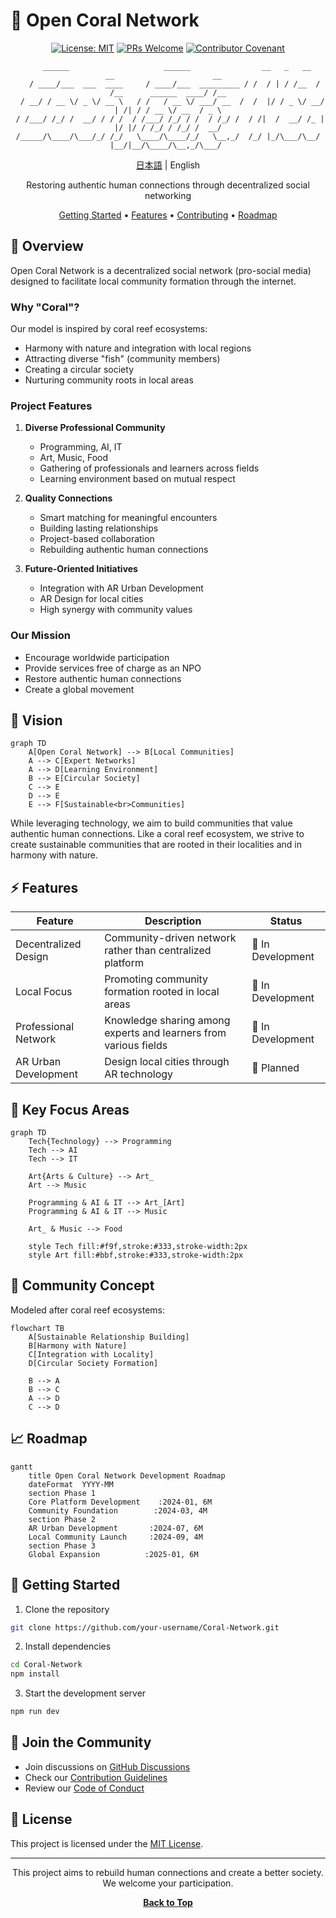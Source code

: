 # 🌊 Open Coral Network

<div align="center">

[![License: MIT](https://img.shields.io/badge/License-MIT-yellow.svg)](https://opensource.org/licenses/MIT)
[![PRs Welcome](https://img.shields.io/badge/PRs-welcome-brightgreen.svg)](CONTRIBUTING.md)
[![Contributor Covenant](https://img.shields.io/badge/Contributor%20Covenant-2.1-4baaaa.svg)](CODE_OF_CONDUCT.md)

```ascii
    ______                     ______                __   _   __     __                      __  
   / ____/___  ___  ____     / ____/___  _________ / /  / | / /__  / /__      ______  ____/ /__
  / __/ / __ \/ _ \/ __ \   / /   / __ \/ ___/ __  /  /  |/ / _ \/ __/ | /| / / __ \/ __  / _ \
 / /___/ /_/ /  __/ / / /  / /___/ /_/ / /  / /_/ /  / /|  /  __/ /_ | |/ |/ / /_/ / /_/ /  __/
/_____/\____/\___/_/ /_/   \____/\____/_/   \__,_/  /_/ |_/\___/\__/ |__/|__/\____/\__,_/\___/ 
```

[日本語](README.md) | English

Restoring authentic human connections through decentralized social networking

[Getting Started](#getting-started) • [Features](#features) • [Contributing](#contributing) • [Roadmap](#roadmap)

</div>

## 💫 Overview

Open Coral Network is a decentralized social network (pro-social media) designed to facilitate local community formation through the internet.

### Why "Coral"?

Our model is inspired by coral reef ecosystems:
- Harmony with nature and integration with local regions
- Attracting diverse "fish" (community members)
- Creating a circular society
- Nurturing community roots in local areas

### Project Features

1. **Diverse Professional Community**
   - Programming, AI, IT
   - Art, Music, Food
   - Gathering of professionals and learners across fields
   - Learning environment based on mutual respect

2. **Quality Connections**
   - Smart matching for meaningful encounters
   - Building lasting relationships
   - Project-based collaboration
   - Rebuilding authentic human connections

3. **Future-Oriented Initiatives**
   - Integration with AR Urban Development
   - AR Design for local cities
   - High synergy with community values

### Our Mission

- Encourage worldwide participation
- Provide services free of charge as an NPO
- Restore authentic human connections
- Create a global movement

## 🎯 Vision

```mermaid
graph TD
    A[Open Coral Network] --> B[Local Communities]
    A --> C[Expert Networks]
    A --> D[Learning Environment]
    B --> E[Circular Society]
    C --> E
    D --> E
    E --> F[Sustainable<br>Communities]
```

While leveraging technology, we aim to build communities that value authentic human connections. Like a coral reef ecosystem, we strive to create sustainable communities that are rooted in their localities and in harmony with nature.

## ⚡ Features

| Feature | Description | Status |
|---------|-------------|--------|
| Decentralized Design | Community-driven network rather than centralized platform | 🚧 In Development |
| Local Focus | Promoting community formation rooted in local areas | 🚧 In Development |
| Professional Network | Knowledge sharing among experts and learners from various fields | 🚧 In Development |
| AR Urban Development | Design local cities through AR technology | 🎯 Planned |

## 🌟 Key Focus Areas

```mermaid
graph TD
    Tech{Technology} --> Programming
    Tech --> AI
    Tech --> IT
    
    Art{Arts & Culture} --> Art_
    Art --> Music
    
    Programming & AI & IT --> Art_[Art]
    Programming & AI & IT --> Music
    
    Art_ & Music --> Food
    
    style Tech fill:#f9f,stroke:#333,stroke-width:2px
    style Art fill:#bbf,stroke:#333,stroke-width:2px
```

## 🌿 Community Concept

Modeled after coral reef ecosystems:

```mermaid
flowchart TB
    A[Sustainable Relationship Building]
    B[Harmony with Nature]
    C[Integration with Locality]
    D[Circular Society Formation]
    
    B --> A
    B --> C
    A --> D
    C --> D
```

## 📈 Roadmap

```mermaid
gantt
    title Open Coral Network Development Roadmap
    dateFormat  YYYY-MM
    section Phase 1
    Core Platform Development    :2024-01, 6M
    Community Foundation        :2024-03, 4M
    section Phase 2
    AR Urban Development       :2024-07, 6M
    Local Community Launch     :2024-09, 4M
    section Phase 3
    Global Expansion          :2025-01, 6M
```

## 🚀 Getting Started

1. Clone the repository
```bash
git clone https://github.com/your-username/Coral-Network.git
```

2. Install dependencies
```bash
cd Coral-Network
npm install
```

3. Start the development server
```bash
npm run dev
```

## 👥 Join the Community

- Join discussions on [GitHub Discussions](https://github.com/your-username/Coral-Network/discussions)
- Check our [Contribution Guidelines](CONTRIBUTING.md)
- Review our [Code of Conduct](CODE_OF_CONDUCT.md)

## 📜 License

This project is licensed under the [MIT License](LICENSE).

---

<div align="center">

This project aims to rebuild human connections and create a better society. We welcome your participation.

**[Back to Top](#)**

</div>
